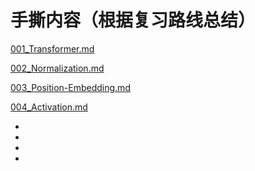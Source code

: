 # 手撕内容（根据复习路线总结）

[001_Transformer.md](./001_Transformer.md)

[002_Normalization.md](002_Normalization.md)

[003_Position-Embedding.md](003_Position-Embedding.md)

[004_Activation.md](004_Activation.md)

- 

- 

- 

- 